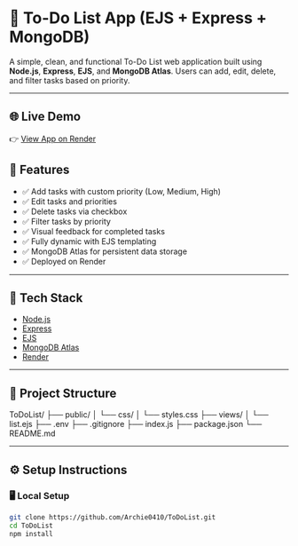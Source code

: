 # 📝 To-Do List App (EJS + Express + MongoDB)

A simple, clean, and functional To-Do List web application built using **Node.js**, **Express**, **EJS**, and **MongoDB Atlas**. Users can add, edit, delete, and filter tasks based on priority.

---

## 🌐 Live Demo

👉 [View App on Render](https://todolist-8l6x.onrender.com/)  


## 📸 Features

- ✅ Add tasks with custom priority (Low, Medium, High)
- ✅ Edit tasks and priorities
- ✅ Delete tasks via checkbox
- ✅ Filter tasks by priority
- ✅ Visual feedback for completed tasks
- ✅ Fully dynamic with EJS templating
- ✅ MongoDB Atlas for persistent data storage
- ✅ Deployed on Render

---

## 🚀 Tech Stack

- [Node.js](https://nodejs.org/)
- [Express](https://expressjs.com/)
- [EJS](https://ejs.co/)
- [MongoDB Atlas](https://www.mongodb.com/cloud/atlas)
- [Render](https://render.com)

---

## 📁 Project Structure

ToDoList/
├── public/
│ └── css/
│ └── styles.css
├── views/
│ └── list.ejs
├── .env
├── .gitignore
├── index.js
├── package.json
└── README.md


---

## ⚙️ Setup Instructions

### 🖥️ Local Setup

```bash
git clone https://github.com/Archie0410/ToDoList.git
cd ToDoList
npm install

